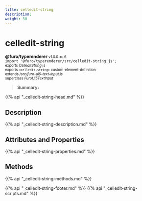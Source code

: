 ```yaml
---
title: celledit-string
description: 
weight: 50
---
```


# celledit-string
**@furo/typerenderer** <small>v1.0.0-rc.6</small>
<br>`import '@furo/typerenderer/src/celledit-string.js';`<small>
<br>exports *CelleditString* js
<br>exports `<celledit-string>` custom-element-definition
<br>extends */src/furo-ui5-text-input.js*
<br>superclass *FuroUi5TextInput*</small>

> **Summary:** 

{{% api "_celledit-string-head.md" %}}

## Description



{{% api "_celledit-string-description.md" %}}


## Attributes and Properties
{{% api "_celledit-string-properties.md" %}}



## Methods
{{% api "_celledit-string-methods.md" %}}





{{% api "_celledit-string-footer.md" %}}
{{% api "_celledit-string-scripts.md" %}}
